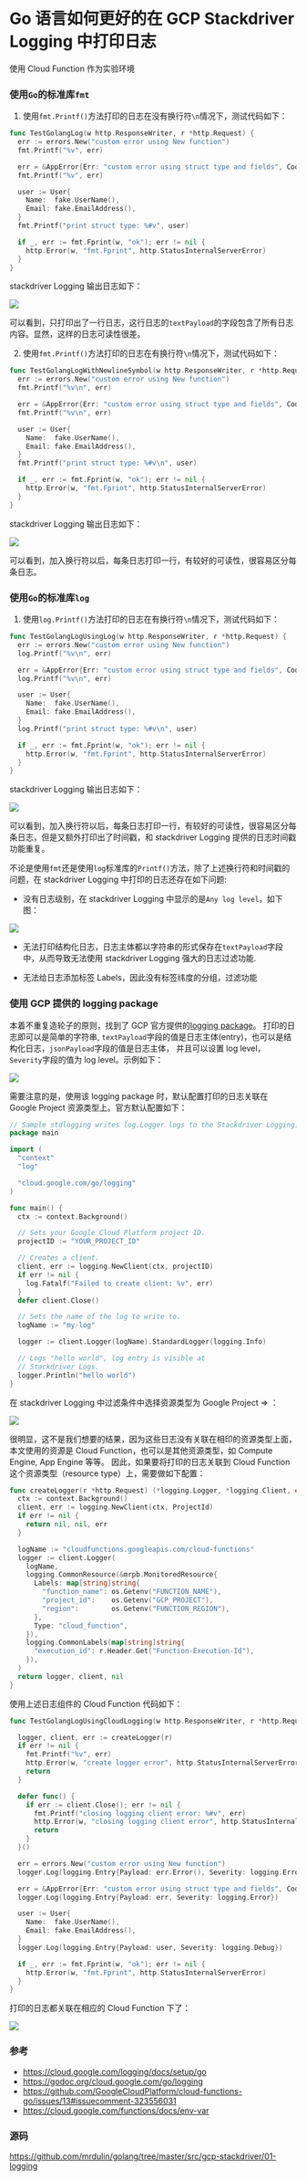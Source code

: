# Go 语言如何更好的在 GCP Stackdriver Logging 中打印日志

使用 Cloud Function 作为实验环境

### 使用`Go`的标准库`fmt`

1. 使用`fmt.Printf()`方法打印的日志在没有换行符`\n`情况下，测试代码如下：

```go
func TestGolangLog(w http.ResponseWriter, r *http.Request) {
  err := errors.New("custom error using New function")
  fmt.Printf("%v", err)

  err = &AppError{Err: "custom error using struct type and fields", Code: 100}
  fmt.Printf("%v", err)

  user := User{
    Name:  fake.UserName(),
    Email: fake.EmailAddress(),
  }
  fmt.Printf("print struct type: %#v", user)

  if _, err := fmt.Fprint(w, "ok"); err != nil {
    http.Error(w, "fmt.Fprint", http.StatusInternalServerError)
  }
}
```

stackdriver Logging 输出日志如下：

![](https://raw.githubusercontent.com/mrdulin/pic-bucket-01/master/WX20190703-124942.png)

可以看到，只打印出了一行日志，这行日志的`textPayload`的字段包含了所有日志内容。显然，这样的日志可读性很差。

2. 使用`fmt.Printf()`方法打印的日志在有换行符`\n`情况下，测试代码如下：

```go
func TestGolangLogWithNewlineSymbol(w http.ResponseWriter, r *http.Request) {
  err := errors.New("custom error using New function")
  fmt.Printf("%v\n", err)

  err = &AppError{Err: "custom error using struct type and fields", Code: 100}
  fmt.Printf("%v\n", err)

  user := User{
    Name:  fake.UserName(),
    Email: fake.EmailAddress(),
  }
  fmt.Printf("print struct type: %#v\n", user)

  if _, err := fmt.Fprint(w, "ok"); err != nil {
    http.Error(w, "fmt.Fprint", http.StatusInternalServerError)
  }
}
```

stackdriver Logging 输出日志如下：

![](https://raw.githubusercontent.com/mrdulin/pic-bucket-01/master/WX20190703-130242.png)

可以看到，加入换行符以后，每条日志打印一行，有较好的可读性，很容易区分每条日志。

### 使用`Go`的标准库`log`

1. 使用`log.Printf()`方法打印的日志在有换行符`\n`情况下，测试代码如下：

```go
func TestGolangLogUsingLog(w http.ResponseWriter, r *http.Request) {
  err := errors.New("custom error using New function")
  log.Printf("%v\n", err)

  err = &AppError{Err: "custom error using struct type and fields", Code: 100}
  log.Printf("%v\n", err)

  user := User{
    Name:  fake.UserName(),
    Email: fake.EmailAddress(),
  }
  log.Printf("print struct type: %#v\n", user)

  if _, err := fmt.Fprint(w, "ok"); err != nil {
    http.Error(w, "fmt.Fprint", http.StatusInternalServerError)
  }
}
```

stackdriver Logging 输出日志如下：

![](https://raw.githubusercontent.com/mrdulin/pic-bucket-01/master/WX20190703-133308.png)

可以看到，加入换行符以后，每条日志打印一行，有较好的可读性，很容易区分每条日志，但是又额外打印出了时间戳，和 stackdriver Logging 提供的日志时间戳功能重复。

不论是使用`fmt`还是使用`log`标准库的`Printf()`方法，除了上述换行符和时间戳的问题，在 stackdriver Logging 中打印的日志还存在如下问题:

- 没有日志级别，在 stackdriver Logging 中显示的是`Any log level`，如下图：

![](https://raw.githubusercontent.com/mrdulin/pic-bucket-01/master/WX20190703-153846.png)

- 无法打印结构化日志，日志主体都以字符串的形式保存在`textPayload`字段中，从而导致无法使用 stackdriver Logging 强大的日志过滤功能.

- 无法给日志添加标签 Labels，因此没有标签纬度的分组，过滤功能

### 使用 GCP 提供的 logging package

本着不重复造轮子的原则，找到了 GCP 官方提供的[logging package](https://godoc.org/cloud.google.com/go/logging)。
打印的日志即可以是简单的字符串, `textPayload`字段的值是日志主体(entry)，也可以是结构化日志，`jsonPayload`字段的值是日志主体，
并且可以设置 log level，`Severity`字段的值为 log level。示例如下：

![](https://raw.githubusercontent.com/mrdulin/pic-bucket-01/master/WX20190703-152125.png)

需要注意的是，使用该 logging package 时，默认配置打印的日志关联在 Google Project 资源类型上。官方默认配置如下：

```go
// Sample stdlogging writes log.Logger logs to the Stackdriver Logging.
package main

import (
  "context"
  "log"

  "cloud.google.com/go/logging"
)

func main() {
  ctx := context.Background()

  // Sets your Google Cloud Platform project ID.
  projectID := "YOUR_PROJECT_ID"

  // Creates a client.
  client, err := logging.NewClient(ctx, projectID)
  if err != nil {
    log.Fatalf("Failed to create client: %v", err)
  }
  defer client.Close()

  // Sets the name of the log to write to.
  logName := "my-log"

  logger := client.Logger(logName).StandardLogger(logging.Info)

  // Logs "hello world", log entry is visible at
  // Stackdriver Logs.
  logger.Println("hello world")
}
```

在 stackdriver Logging 中过滤条件中选择资源类型为 Google Project => <Project ID>：

![](https://raw.githubusercontent.com/mrdulin/pic-bucket-01/master/WX20190703-161527.png)

很明显，这不是我们想要的结果，因为这些日志没有关联在相印的资源类型上面，本文使用的资源是 Cloud Function，也可以是其他资源类型，如 Compute Engine, App Engine 等等。
因此，如果要将打印的日志关联到 Cloud Function 这个资源类型（resource type）上，需要做如下配置：

```go
func createLogger(r *http.Request) (*logging.Logger, *logging.Client, error) {
  ctx := context.Background()
  client, err := logging.NewClient(ctx, ProjectId)
  if err != nil {
    return nil, nil, err
  }

  logName := "cloudfunctions.googleapis.com/cloud-functions"
  logger := client.Logger(
    logName,
    logging.CommonResource(&mrpb.MonitoredResource{
      Labels: map[string]string{
        "function_name": os.Getenv("FUNCTION_NAME"),
        "project_id":    os.Getenv("GCP_PROJECT"),
        "region":        os.Getenv("FUNCTION_REGION"),
      },
      Type: "cloud_function",
    }),
    logging.CommonLabels(map[string]string{
      "execution_id": r.Header.Get("Function-Execution-Id"),
    }),
  )
  return logger, client, nil
}
```

使用上述日志组件的 Cloud Function 代码如下：

```go
func TestGolangLogUsingCloudLogging(w http.ResponseWriter, r *http.Request) {

  logger, client, err := createLogger(r)
  if err != nil {
    fmt.Printf("%v", err)
    http.Error(w, "create logger error", http.StatusInternalServerError)
    return
  }

  defer func() {
    if err := client.Close(); err != nil {
      fmt.Printf("closing logging client error: %#v", err)
      http.Error(w, "closing logging client error", http.StatusInternalServerError)
      return
    }
  }()

  err = errors.New("custom error using New function")
  logger.Log(logging.Entry{Payload: err.Error(), Severity: logging.Error})

  err = &AppError{Err: "custom error using struct type and fields", Code: 100}
  logger.Log(logging.Entry{Payload: err, Severity: logging.Error})

  user := User{
    Name:  fake.UserName(),
    Email: fake.EmailAddress(),
  }
  logger.Log(logging.Entry{Payload: user, Severity: logging.Debug})

  if _, err := fmt.Fprint(w, "ok"); err != nil {
    http.Error(w, "fmt.Fprint", http.StatusInternalServerError)
  }
}
```

打印的日志都关联在相应的 Cloud Function 下了：

![](https://raw.githubusercontent.com/mrdulin/pic-bucket-01/master/WX20190703-162124.png)

### 参考

- https://cloud.google.com/logging/docs/setup/go
- https://godoc.org/cloud.google.com/go/logging
- https://github.com/GoogleCloudPlatform/cloud-functions-go/issues/13#issuecomment-323556031
- https://cloud.google.com/functions/docs/env-var

### 源码

https://github.com/mrdulin/golang/tree/master/src/gcp-stackdriver/01-logging
